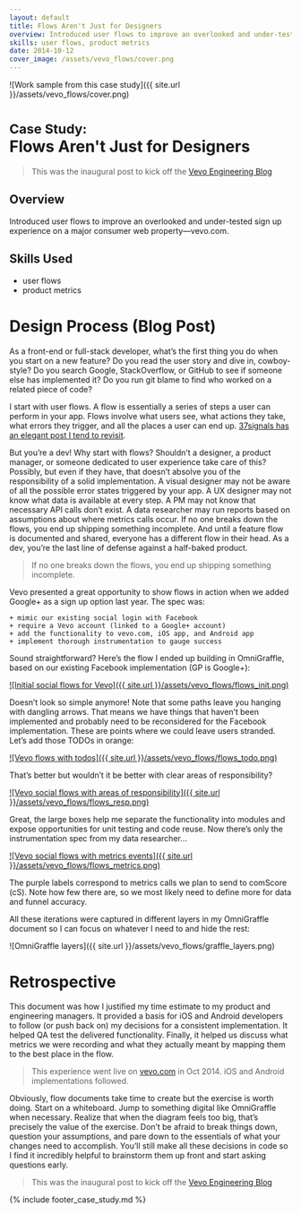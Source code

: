 ```yaml
---
layout: default
title: Flows Aren't Just for Designers
overview: Introduced user flows to improve an overlooked and under-tested sign up experience on a major consumer web property—vevo.com.
skills: user flows, product metrics
date: 2014-10-12
cover_image: /assets/vevo_flows/cover.png
---
```


![Work sample from this case study]({{ site.url }}/assets/vevo_flows/cover.png)

# <small>Case Study:</small> <br />Flows Aren't Just for Designers

> This was the inaugural post to kick off the [Vevo Engineering Blog](https://web.archive.org/web/20161205044129/http://blog.vevo.com/flows-arent-just-for-designers/)

## Overview

Introduced user flows to improve an overlooked and under-tested sign up experience on a major consumer web property&mdash;vevo.com.

## Skills Used

* user flows
* product metrics

# Design Process (Blog Post)

As a front-end or full-stack developer, what’s the first thing you do when you start on a new feature? Do you read the user story and dive in, cowboy-style? Do you search Google, StackOverflow, or GitHub to see if someone else has implemented it? Do you run git blame to find who worked on a related piece of code?

I start with user flows. A flow is essentially a series of steps a user can perform in your app. Flows involve what users see, what actions they take, what errors they trigger, and all the places a user can end up. [37signals has an elegant post I tend to revisit](https://signalvnoise.com/posts/1926-a-shorthand-for-designing-ui-flows).

But you’re a dev! Why start with flows? Shouldn’t a designer, a product manager, or someone dedicated to user experience take care of this? Possibly, but even if they have, that doesn’t absolve you of the responsibility of a solid implementation. A visual designer may not be aware of all the possible error states triggered by your app. A UX designer may not know what data is available at every step. A PM may not know that necessary API calls don’t exist. A data researcher may run reports based on assumptions about where metrics calls occur. If no one breaks down the flows, you end up shipping something incomplete. And until a feature flow is documented and shared, everyone has a different flow in their head. As a dev, you’re the last line of defense against a half-baked product.

> If no one breaks down the flows, you end up shipping something incomplete.

Vevo presented a great opportunity to show flows in action when we added Google+ as a sign up option last year. The spec was:

<pre><code>+ mimic our existing social login with Facebook
+ require a Vevo account (linked to a Google+ account)
+ add the functionality to vevo.com, iOS app, and Android app
+ implement thorough instrumentation to gauge success</code></pre>

Sound straightforward? Here’s the flow I ended up building in OmniGraffle, based on our existing Facebook implementation (GP is Google+):

<a href="{{ site.url }}/assets/vevo_flows/flows_init.png" target="_blank">
![Initial social flows for Vevo]({{ site.url }}/assets/vevo_flows/flows_init.png)
</a>

Doesn’t look so simple anymore! Note that some paths leave you hanging with dangling arrows. That means we have things that haven’t been implemented and probably need to be reconsidered for the Facebook implementation. These are points where we could leave users stranded. Let’s add those TODOs in orange:

<a href="{{ site.url }}/assets/vevo_flows/flows_todo.png" target="_blank">
![Vevo flows with todos]({{ site.url }}/assets/vevo_flows/flows_todo.png)
</a>

That’s better but wouldn’t it be better with clear areas of responsibility?

<a href="{{ site.url }}/assets/vevo_flows/flows_resp.png" target="_blank">
![Vevo social flows with areas of responsibility]({{ site.url }}/assets/vevo_flows/flows_resp.png)
</a>

Great, the large boxes help me separate the functionality into modules and expose opportunities for unit testing and code reuse. Now there’s only the instrumentation spec from my data researcher&hellip;

<a href="{{ site.url }}/assets/vevo_flows/flows_metrics.png" target="_blank">
![Vevo social flows with metrics events]({{ site.url }}/assets/vevo_flows/flows_metrics.png)
</a>

The purple labels correspond to metrics calls we plan to send to comScore (cS). Note how few there are, so we most likely need to define more for data and funnel accuracy.

All these iterations were captured in different layers in my OmniGraffle document so I can focus on whatever I need to and hide the rest:

![OmniGraffle layers]({{ site.url }}/assets/vevo_flows/graffle_layers.png)

# Retrospective

This document was how I justified my time estimate to my product and engineering managers. It provided a basis for iOS and Android developers to follow (or push back on) my decisions for a consistent implementation. It helped QA test the delivered functionality. Finally, it helped us discuss what metrics we were recording and what they actually meant by mapping them to the best place in the flow.

> This experience went live on [vevo.com](http://www.vevo.com/?ref=avkux) in Oct 2014. iOS and Android implementations followed.

Obviously, flow documents take time to create but the exercise is worth doing. Start on a whiteboard. Jump to something digital like OmniGraffle when necessary. Realize that when the diagram feels too big, that’s precisely the value of the exercise. Don’t be afraid to break things down, question your assumptions, and pare down to the essentials of what your changes need to accomplish. You’ll still make all these decisions in code so I find it incredibly helpful to brainstorm them up front and start asking questions early.

> This was the inaugural post to kick off the [Vevo Engineering Blog](https://web.archive.org/web/20161205044129/http://blog.vevo.com/flows-arent-just-for-designers/)

{% include footer_case_study.md %}
